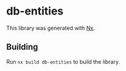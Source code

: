 # db-entities

This library was generated with [Nx](https://nx.dev).

## Building

Run `nx build db-entities` to build the library.
